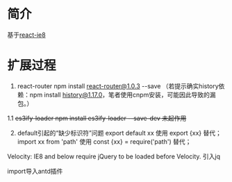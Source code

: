 # 简介
基于[react-ie8](https://github.com/xcatliu/react-ie8/tree/master/examples/hello-world)

# 扩展过程
1. react-router
npm install react-router@1.0.3 --save
（若提示确实history依赖：npm install history@1.17.0，笔者使用cnpm安装，可能因此导致的漏包。）

1.1 ~~es3ify-loader
npm install es3ify-loader --save-dev 未起作用~~

2. default引起的“缺少标识符”问题
export default xx 使用 export {xx} 替代；
import xx from 'path' 使用 const {xx} = require('path') 替代；



Velocity: IE8 and below require jQuery to be loaded before Velocity. 
引入jq


import导入antd插件
